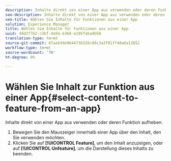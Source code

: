 ```yaml
---
description: Inhalte direkt von einer App aus verwenden oder deren Funktion aufheben.
seo-description: Inhalte direkt von einer App aus verwenden oder deren Funktion aufheben.
seo-title: Wählen Sie Inhalte für Funktionen aus einer App
solution: Experience Manager
title: Wählen Sie Inhalte für Funktionen aus einer App
uuid: 48d2f7b2-c3bf-4a9a-b368-a195fabadb50
translation-type: tm+mt
source-git-commit: 67aeb3de964473b326c88c3a3f81ff48a6a12652
workflow-type: tm+mt
source-wordcount: '70'
ht-degree: 0%

---
```



# Wählen Sie Inhalt zur Funktion aus einer App{#select-content-to-feature-from-an-app}

Inhalte direkt von einer App aus verwenden oder deren Funktion aufheben.

1. Bewegen Sie den Mauszeiger innerhalb einer App über den Inhalt, den Sie verwenden möchten.
1. Klicken Sie auf **[!UICONTROL Feature]**, um den Inhalt anzuzeigen, oder auf **[!UICONTROL Unfeature]**, um die Darstellung dieses Inhalts zu beenden.
